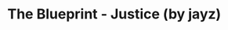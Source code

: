 <!--
id: 46364626754
link: http://tumblr.atmos.org/post/46364626754/the-blueprint-justice-by-jayz
slug: the-blueprint-justice-by-jayz
date: Tue Mar 26 2013 14:31:08 GMT-0700 (PDT)
publish: 2013-03-026
tags: 
title: The Blueprint - Justice (by jayz)
-->


The Blueprint - Justice (by jayz)
=================================



